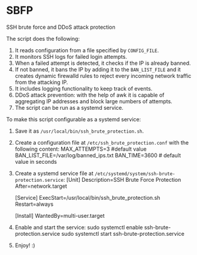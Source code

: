 # SBFP
SSH brute force and DDoS attack protection

The script does the following:

1. It reads configuration from a file specified by `CONFIG_FILE`.
2. It monitors SSH logs for failed login attempts.
3. When a failed attempt is detected, it checks if the IP is already banned.
4. If not banned, it bans the IP by adding it to the `BAN_LIST_FILE` 
   and it creates dynamic firewalld rules to reject every incoming network traffic from the attacking IP.
5. It includes logging functionality to keep track of events.
6. DDoS attack prevention: with the help of awk it is capable of aggregating IP addresses and block large numbers of attempts.
6. The script can be run as a systemd service.

To make this script configurable as a systemd service:
1. Save it as `/usr/local/bin/ssh_brute_protection.sh`.
2. Create a configuration file at `/etc/ssh_brute_protection.conf` with the following content:
   MAX_ATTEMPTS=3 #default value
   BAN_LIST_FILE=/var/log/banned_ips.txt
   BAN_TIME=3600 # default value in seconds
3. Create a systemd service file at `/etc/systemd/system/ssh-brute-protection.service`:
   [Unit]
   Description=SSH Brute Force Protection
   After=network.target

   [Service]
   ExecStart=/usr/local/bin/ssh_brute_protection.sh
   Restart=always

   [Install]
   WantedBy=multi-user.target
4. Enable and start the service:
   sudo systemctl enable ssh-brute-protection.service
   sudo systemctl start ssh-brute-protection.service
5. Enjoy! :)
